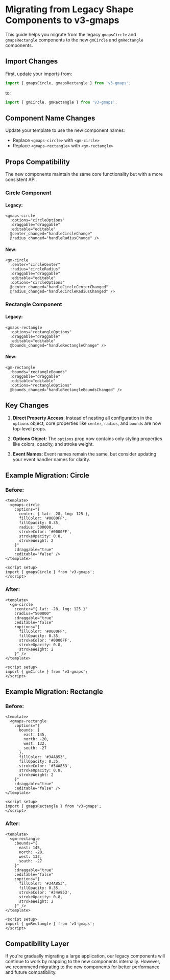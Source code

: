 # Migrating from Legacy Shape Components to v3-gmaps

This guide helps you migrate from the legacy `gmapsCircle` and `gmapsRectangle` components to the new `gmCircle` and `gmRectangle` components.

## Import Changes

First, update your imports from:

```js
import { gmapsCircle, gmapsRectangle } from 'v3-gmaps';
```

to:

```js
import { gmCircle, gmRectangle } from 'v3-gmaps';
```

## Component Name Changes

Update your template to use the new component names:

- Replace `<gmaps-circle>` with `<gm-circle>`
- Replace `<gmaps-rectangle>` with `<gm-rectangle>`

## Props Compatibility

The new components maintain the same core functionality but with a more consistent API.

### Circle Component

#### Legacy:
```vue
<gmaps-circle
  :options="circleOptions"
  :draggable="draggable"
  :editable="editable"
  @center_changed="handleCircleChange"
  @radius_changed="handleRadiusChange" />
```

#### New:
```vue
<gm-circle
  :center="circleCenter"
  :radius="circleRadius"
  :draggable="draggable"
  :editable="editable"
  :options="circleOptions"
  @center_changed="handleCircleCenterChanged"
  @radius_changed="handleCircleRadiusChanged" />
```

### Rectangle Component

#### Legacy:
```vue
<gmaps-rectangle
  :options="rectangleOptions"
  :draggable="draggable"
  :editable="editable"
  @bounds_changed="handleRectangleChange" />
```

#### New:
```vue
<gm-rectangle
  :bounds="rectangleBounds"
  :draggable="draggable"
  :editable="editable"
  :options="rectangleOptions"
  @bounds_changed="handleRectangleBoundsChanged" />
```

## Key Changes

1. **Direct Property Access**: Instead of nesting all configuration in the `options` object, core properties like `center`, `radius`, and `bounds` are now top-level props.

2. **Options Object**: The `options` prop now contains only styling properties like colors, opacity, and stroke weight.

3. **Event Names**: Event names remain the same, but consider updating your event handler names for clarity.

## Example Migration: Circle

### Before:
```vue
<template>
  <gmaps-circle
    :options="{
      center: { lat: -28, lng: 125 },
      fillColor: '#0000FF',
      fillOpacity: 0.35,
      radius: 500000,
      strokeColor: '#0000FF',
      strokeOpacity: 0.8,
      strokeWeight: 2
    }"
    :draggable="true"
    :editable="false" />
</template>

<script setup>
import { gmapsCircle } from 'v3-gmaps';
</script>
```

### After:
```vue
<template>
  <gm-circle
    :center="{ lat: -28, lng: 125 }"
    :radius="500000"
    :draggable="true"
    :editable="false"
    :options="{
      fillColor: '#0000FF',
      fillOpacity: 0.35,
      strokeColor: '#0000FF',
      strokeOpacity: 0.8,
      strokeWeight: 2
    }" />
</template>

<script setup>
import { gmCircle } from 'v3-gmaps';
</script>
```

## Example Migration: Rectangle

### Before:
```vue
<template>
  <gmaps-rectangle
    :options="{
      bounds: {
        east: 145,
        north: -20,
        west: 132,
        south: -27
      },
      fillColor: '#34A853',
      fillOpacity: 0.35,
      strokeColor: '#34A853',
      strokeOpacity: 0.8,
      strokeWeight: 2
    }"
    :draggable="true"
    :editable="false" />
</template>

<script setup>
import { gmapsRectangle } from 'v3-gmaps';
</script>
```

### After:
```vue
<template>
  <gm-rectangle
    :bounds="{
      east: 145,
      north: -20,
      west: 132,
      south: -27
    }"
    :draggable="true"
    :editable="false"
    :options="{
      fillColor: '#34A853',
      fillOpacity: 0.35,
      strokeColor: '#34A853',
      strokeOpacity: 0.8,
      strokeWeight: 2
    }" />
</template>

<script setup>
import { gmRectangle } from 'v3-gmaps';
</script>
```

## Compatibility Layer

If you're gradually migrating a large application, our legacy components will continue to work by mapping to the new components internally. However, we recommend migrating to the new components for better performance and future compatibility. 
